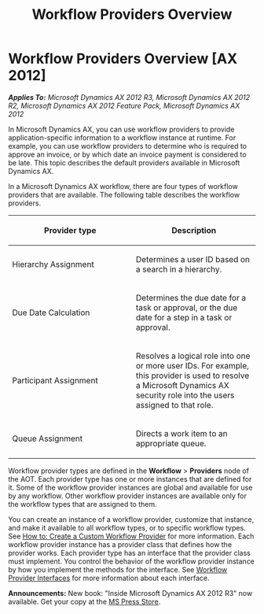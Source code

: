 ﻿---
title: Workflow Providers Overview
TOCTitle: Workflow Providers Overview
ms:assetid: 0ec16425-6498-467a-9323-20494e98d863
ms:mtpsurl: https://msdn.microsoft.com/en-us/library/Cc519521(v=AX.60)
ms:contentKeyID: 35240488
ms.date: 05/18/2015
mtps_version: v=AX.60
---

# Workflow Providers Overview [AX 2012]


_**Applies To:** Microsoft Dynamics AX 2012 R3, Microsoft Dynamics AX 2012 R2, Microsoft Dynamics AX 2012 Feature Pack, Microsoft Dynamics AX 2012_

In Microsoft Dynamics AX, you can use workflow providers to provide application-specific information to a workflow instance at runtime. For example, you can use workflow providers to determine who is required to approve an invoice, or by which date an invoice payment is considered to be late. This topic describes the default providers available in Microsoft Dynamics AX.

In a Microsoft Dynamics AX workflow, there are four types of workflow providers that are available. The following table describes the workflow providers.

<table>
<colgroup>
<col style="width: 50%" />
<col style="width: 50%" />
</colgroup>
<thead>
<tr class="header">
<th><p>Provider type</p></th>
<th><p>Description</p></th>
</tr>
</thead>
<tbody>
<tr class="odd">
<td><p>Hierarchy Assignment</p></td>
<td><p>Determines a user ID based on a search in a hierarchy.</p></td>
</tr>
<tr class="even">
<td><p>Due Date Calculation</p></td>
<td><p>Determines the due date for a task or approval, or the due date for a step in a task or approval.</p></td>
</tr>
<tr class="odd">
<td><p>Participant Assignment</p></td>
<td><p>Resolves a logical role into one or more user IDs. For example, this provider is used to resolve a Microsoft Dynamics AX security role into the users assigned to that role.</p></td>
</tr>
<tr class="even">
<td><p>Queue Assignment</p></td>
<td><p>Directs a work item to an appropriate queue.</p></td>
</tr>
</tbody>
</table>


Workflow provider types are defined in the **Workflow** \> **Providers** node of the AOT. Each provider type has one or more instances that are defined for it. Some of the workflow provider instances are global and available for use by any workflow. Other workflow provider instances are available only for the workflow types that are assigned to them.

You can create an instance of a workflow provider, customize that instance, and make it available to all workflow types, or to specific workflow types. See [How to: Create a Custom Workflow Provider](how-to-create-a-custom-workflow-provider.md) for more information. Each workflow provider instance has a provider class that defines how the provider works. Each provider type has an interface that the provider class must implement. You control the behavior of the workflow provider instance by how you implement the methods for the interface. See [Workflow Provider Interfaces](workflow-provider-interfaces.md) for more information about each interface.

  
**Announcements:** New book: "Inside Microsoft Dynamics AX 2012 R3" now available. Get your copy at the [MS Press Store](https://www.microsoftpressstore.com/store/inside-microsoft-dynamics-ax-2012-r3-9780735685109).

